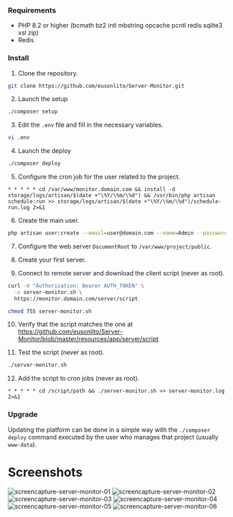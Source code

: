 ### Requirements

- PHP 8.2 or higher (bcmath bz2 intl mbstring opcache pcntl redis sqlite3 xsl zip)
- Redis

### Install

1. Clone the repository.

```bash
git clone https://github.com/eusonlito/Server-Monitor.git
```

2. Launch the setup

```bash
./composer setup
```

3. Edit the `.env` file and fill in the necessary variables.

```bash
vi .env
```

4. Launch the deploy

```bash
./composer deploy
```

5. Configure the cron job for the user related to the project.

```
* * * * * cd /var/www/monitor.domain.com && install -d storage/logs/artisan/$(date +"\%Y/\%m/\%d") && /usr/bin/php artisan schedule:run >> storage/logs/artisan/$(date +"\%Y/\%m/\%d")/schedule-run.log 2>&1
```

6. Create the main user.

```bash
php artisan user:create --email=user@domain.com --name=Admin --password=StrongPassword2 --enabled
```

7. Configure the web server `DocumentRoot` to `/var/www/project/public`.

8. Create your first server.

9. Connect to remote server and download the client script (never as root).

```bash
curl -H "Authorization: Bearer AUTH_TOKEN" \
  -o server-monitor.sh \
  https://monitor.domain.com/server/script

chmod 755 server-monitor.sh
```

10. Verify that the script matches the one at https://github.com/eusonlito/Server-Monitor/blob/master/resources/app/server/script

11. Test the script (never as root).

```bash
./server-monitor.sh
```

12. Add the script to cron jobs (never as root).

```
* * * * * cd /script/path && ./server-monitor.sh >> server-monitor.log 2>&1
```

### Upgrade

Updating the platform can be done in a simple way with the `./composer deploy` command executed by the user who manages that project (usually `www-data`).

# Screenshots

![screencapture-server-monitor-01](https://github.com/user-attachments/assets/e908630f-8e59-4fcf-845b-a9827d3d91ac)
![screencapture-server-monitor-02](https://github.com/user-attachments/assets/37c7b70e-3d34-4818-a909-10af54f73c89)
![screencapture-server-monitor-03](https://github.com/user-attachments/assets/c250ca17-9a6e-4ece-b29a-a2f45b919621)
![screencapture-server-monitor-04](https://github.com/user-attachments/assets/7002327a-9064-414d-b78a-f1e6574980ec)
![screencapture-server-monitor-05](https://github.com/user-attachments/assets/2b529b6e-e2ab-4e5f-8b59-d81f3f1f460c)
![screencapture-server-monitor-06](https://github.com/user-attachments/assets/249d6ce0-8672-4efa-9ebe-c6826388077a)
